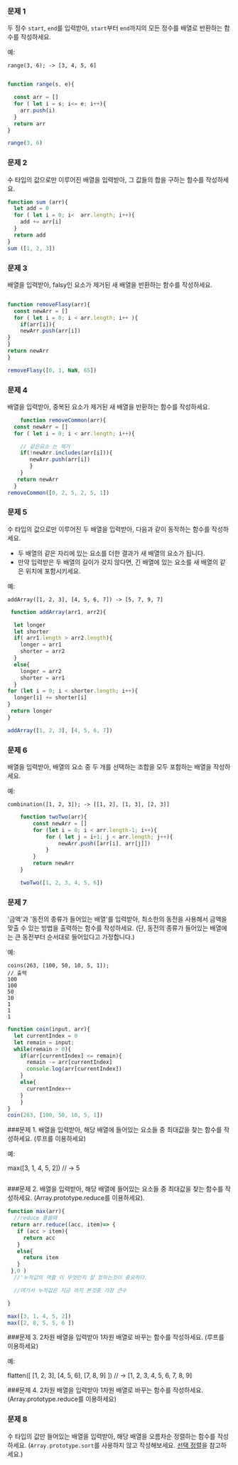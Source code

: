  ### 문제 1

두 정수 `start`, `end`를 입력받아, `start`부터 `end`까지의 모든 정수를 배열로 반환하는 함수를 작성하세요.

예:
```
range(3, 6); -> [3, 4, 5, 6]

```

```js

function range(s, e){

  const arr = []
  for ( let i = s; i<= e; i++){
    arr.push(i)
  }
  return arr
}

range(3, 6)
```

### 문제 2

수 타입의 값으로만 이루어진 배열을 입력받아, 그 값들의 합을 구하는 함수를 작성하세요.


```js
function sum (arr){
  let add = 0
  for ( let i = 0; i<  arr.length; i++){
    add += arr[i]
  }
  return add
}
sum ([1, 2, 3])
```


### 문제 3

배열을 입력받아, falsy인 요소가 제거된 새 배열을 반환하는 함수를 작성하세요.



```js

function removeFlasy(arr){
  const newArr = []
  for ( let i = 0; i < arr.length; i++ ){
    if(arr[i]){
    newArr.push(arr[i])
}  
}
return newArr
}

removeFlasy([0, 1, NaN, 65])
```

### 문제 4

배열을 입력받아, 중복된 요소가 제거된 새 배열을 반환하는 함수를 작성하세요.

```js
    function removeCommon(arr){
  const newArr = []
  for ( let i = 0; i < arr.length; i++){

    // 같은요소 는 제거 
    if(!newArr.includes(arr[i])){
       newArr.push(arr[i])
       }
    }
   return newArr
  }
removeCommon([0, 2, 5, 2, 5, 1])

```


### 문제 5

수 타입의 값으로만 이루어진 두 배열을 입력받아, 다음과 같이 동작하는 함수를 작성하세요.
- 두 배열의 같은 자리에 있는 요소를 더한 결과가 새 배열의 요소가 됩니다.
- 만약 입력받은 두 배열의 길이가 갖지 않다면, 긴 배열에 있는 요소를 새 배열의 같은 위치에 포함시키세요.

예:
```
addArray([1, 2, 3], [4, 5, 6, 7]) -> [5, 7, 9, 7]
```


```js
 function addArray(arr1, arr2){

  let longer
  let shorter
  if( arr1.length > arr2.length){
    longer = arr1
    shorter = arr2
  }
  else{
    longer = arr2
    shorter = arr1
  }
for (let i = 0; i < shorter.length; i++){
  longer[i] += shorter[i]
}
 return longer
}

addArray([1, 2, 3], [4, 5, 6, 7]) 

```


### 문제 6

배열을 입력받아, 배열의 요소 중 두 개를 선택하는 조합을 모두 포함하는 배열을 작성하세요.

예:
```
combination([1, 2, 3]); -> [[1, 2], [1, 3], [2, 3]]
```


```js
    function twoTwo(arr){
        const newArr = []
        for (let i = 0; i < arr.length-1; i++){
            for ( let j = i+1; j < arr.length; j++){
                newArr.push([arr[i], arr[j]])
            }
        }
        return newArr
    }

    twoTwo([1, 2, 3, 4, 5, 6])
```

### 문제 7

'금액'과 '동전의 종류가 들어있는 배열'를 입력받아, 최소한의 동전을 사용해서 금액을 맞출 수 있는 방법을 출력하는 함수를 작성하세요.
(단, 동전의 종류가 들어있는 배열에는 큰 동전부터 순서대로 들어있다고 가정합니다.)

예:
```
coins(263, [100, 50, 10, 5, 1]);
// 출력
100
100
50
10
1
1
1
```

```js
function coin(input, arr){
  let currentIndex = 0
  let remain = input;
  while(remain > 0){
    if(arr[currentIndex] <= remain){
      remain -= arr[currentIndex]
      console.log(arr[currentIndex])
    }
    else{
      currentIndex++ 
    } 
    }
}
coin(263, [100, 50, 10, 5, 1])
```

###문제 1. 배열을 입력받아, 해당 배열에 들어있는 요소들 중 최대값을 찾는 함수를 작성하세요. (루프를 이용하세요)

예:

max([3, 1, 4, 5, 2]) // -> 5

```js

```


###문제 2. 배열을 입력받아, 해당 배열에 들어있는 요소들 중 최대값을 찾는 함수를 작성하세요. (Array.prototype.reduce를 이용하세요).

```js
function max(arr){
  //reduce 를쓸때
 return arr.reduce((acc, item)=> {
   if (acc > item){
     return acc
   }
   else{
     return item
   }
 },0 )
  //'누적값의 역활 이 무엇인지 잘 정하는것이 중요하다.

  //여기서 누적값은 지금 까지 본것중 가장 큰수

}

max([3, 1, 4, 5, 2])
max([2, 8, 5, 5, 6 ]) 

```





###문제 3. 2차원 배열을 입력받아 1차원 배열로 바꾸는 함수를 작성하세요. (루프를 이용하세요)

예:

flatten([
  [1, 2, 3],
  [4, 5, 6],
  [7, 8, 9]
]) // -> [1, 2, 3, 4, 5, 6, 7, 8, 9]



###문제 4. 2차원 배열을 입력받아 1차원 배열로 바꾸는 함수를 작성하세요. (Array.prototype.reduce를 이용하세요)



### 문제 8

수 타입의 값만 들어있는 배열을 입력받아, 해당 배열을 오름차순 정렬하는 함수를 작성하세요. (`Array.prototype.sort`를 사용하지 않고 작성해보세요. [선택 정렬](https://ko.wikipedia.org/wiki/%EC%84%A0%ED%83%9D_%EC%A0%95%EB%A0%AC)을 참고하세요.)
